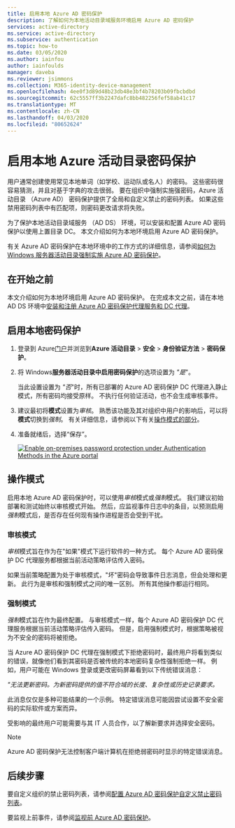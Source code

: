 ```yaml
---
title: 启用本地 Azure AD 密码保护
description: 了解如何为本地活动目录域服务环境启用 Azure AD 密码保护
services: active-directory
ms.service: active-directory
ms.subservice: authentication
ms.topic: how-to
ms.date: 03/05/2020
ms.author: iainfou
author: iainfoulds
manager: daveba
ms.reviewer: jsimmons
ms.collection: M365-identity-device-management
ms.openlocfilehash: 4ee0f3d89d48b23db48e3bf4b78203b09fbcbdbd
ms.sourcegitcommit: 62c5557ff3b2247dafc8bb482256fef58ab41c17
ms.translationtype: MT
ms.contentlocale: zh-CN
ms.lasthandoff: 04/03/2020
ms.locfileid: "80652624"
---
```

# <a name="enable-on-premises-azure-active-directory-password-protection"></a>启用本地 Azure 活动目录密码保护

用户通常创建使用常见本地单词（如学校、运动队或名人）的密码。 这些密码很容易猜测，并且对基于字典的攻击很弱。 要在组织中强制实施强密码，Azure 活动目录 （Azure AD） 密码保护提供了全局和自定义禁止的密码列表。 如果这些禁用密码列表中有匹配项，则密码更改请求将失败。

为了保护本地活动目录域服务 （AD DS） 环境，可以安装和配置 Azure AD 密码保护以使用上置目录 DC。 本文介绍如何为本地环境启用 Azure AD 密码保护。

有关 Azure AD 密码保护在本地环境中的工作方式的详细信息，请参阅[如何为 Windows 服务器活动目录强制实施 Azure AD 密码保护](concept-password-ban-bad-on-premises.md)。

## <a name="before-you-begin"></a>在开始之前

本文介绍如何为本地环境启用 Azure AD 密码保护。 在完成本文之前，请在本地 AD DS 环境中[安装和注册 Azure AD 密码保护代理服务和 DC 代理](howto-password-ban-bad-on-premises-deploy.md)。

## <a name="enable-on-premises-password-protection"></a>启用本地密码保护

1. 登录到 Azure[门户](https://portal.azure.com)并浏览到**Azure 活动目录** > **安全** > **身份验证方法** > **密码保护**。
1. 将 Windows**服务器活动目录中启用密码保护**的选项设置为 *"是*"。

    当此设置设置为 *"否*"时，所有已部署的 Azure AD 密码保护 DC 代理进入静止模式，所有密码均接受原样。 不执行任何验证活动，也不会生成审核事件。

1. 建议最初将**模式**设置为*审核*。 熟悉该功能及其对组织中用户的影响后，可以将**模式**切换到*强制*。 有关详细信息，请参阅以下有关[操作模式的部分](#modes-of-operation)。
1. 准备就绪后，选择“保存”。 

    [![](media/howto-password-ban-bad-on-premises-operations/enable-configure-custom-banned-passwords-cropped.png "Enable on-premises password protection under Authentication Methods in the Azure portal")](media/howto-password-ban-bad-on-premises-operations/enable-configure-custom-banned-passwords.png#lightbox)

## <a name="modes-of-operation"></a>操作模式

启用本地 Azure AD 密码保护时，可以使用*审核*模式或*强制*模式。 我们建议初始部署和测试始终以审核模式开始。 然后，应监视事件日志中的条目，以预测启用*强制*模式后，是否存在任何现有操作进程是否会受到干扰。

### <a name="audit-mode"></a>审核模式

*审核*模式旨在作为在"如果"模式下运行软件的一种方式。 每个 Azure AD 密码保护 DC 代理服务都根据当前活动策略评估传入密码。

如果当前策略配置为处于审核模式，"坏"密码会导致事件日志消息，但会处理和更新。 此行为是审核和强制模式之间的唯一区别。 所有其他操作都运行相同。

### <a name="enforced-mode"></a>强制模式

*强制*模式旨在作为最终配置。 与审核模式一样，每个 Azure AD 密码保护 DC 代理服务根据当前活动策略评估传入密码。 但是，启用强制模式时，根据策略被视为不安全的密码将被拒绝。

当 Azure AD 密码保护 DC 代理在强制模式下拒绝密码时，最终用户将看到类似的错误，就像他们看到其密码是否被传统的本地密码复杂性强制拒绝一样。 例如，用户可能在 Windows 登录或更改密码屏幕看到以下传统错误消息：

*"无法更新密码。为新密码提供的值不符合域的长度、复杂性或历史记录要求。*

此消息仅仅是多种可能结果的一个示例。 特定错误消息可能因尝试设置不安全密码的实际软件或方案而异。

受影响的最终用户可能需要与其 IT 人员合作，以了解新要求并选择安全密码。

> [!NOTE]
> Azure AD 密码保护无法控制客户端计算机在拒绝弱密码时显示的特定错误消息。

## <a name="next-steps"></a>后续步骤

要自定义组织的禁止密码列表，请参阅[配置 Azure AD 密码保护自定义禁止密码列表](tutorial-configure-custom-password-protection.md)。

要监视上前事件，请参阅[监视前 Azure AD 密码保护](howto-password-ban-bad-on-premises-monitor.md)。
